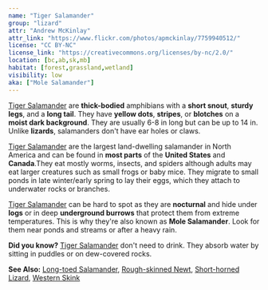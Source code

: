 ```yaml
---
name: "Tiger Salamander"
group: "lizard"
attr: "Andrew McKinlay"
attr_link: "https://www.flickr.com/photos/apmckinlay/7759940512/"
license: "CC BY-NC"
license_link: "https://creativecommons.org/licenses/by-nc/2.0/"
location: [bc,ab,sk,mb]
habitat: [forest,grassland,wetland]
visibility: low
aka: ["Mole Salamander"]
---
```

[Tiger Salamander](/herps/tigsal/) are **thick-bodied** amphibians with a **short snout**, **sturdy legs**, and a **long tail**. They have **yellow dots**, **stripes**, or **blotches** on a **moist dark background**. They are usually 6-8 in long but can be up to 14 in. Unlike **lizards**, salamanders don't have ear holes or claws.

[Tiger Salamander](/herps/tigsal/) are the largest land-dwelling salamander in North America and can be found in **most parts** of the **United States** and **Canada**.They eat mostly worms, insects, and spiders although adults may eat larger creatures such as small frogs or baby mice. They migrate to small ponds in late winter/early spring to lay their eggs, which they attach to underwater rocks or branches.

[Tiger Salamander](/herps/tigsal/) can be hard to spot as they are **nocturnal** and hide under **logs** or in deep **underground burrows** that protect them from extreme temperatures. This is why they're also known as **Mole Salamander**. Look for them near ponds and streams or after a heavy rain.

**Did you know?** [Tiger Salamander](/herps/tigsal/) don't need to drink. They absorb water by sitting in puddles or on dew-covered rocks.

<!-- generated, do not edit -->
**See Also:**
[Long-toed Salamander](/herps/ltsalam/),
[Rough-skinned Newt](/herps/rounewt/),
[Short-horned Lizard](/herps/shortliz/),
[Western Skink](/herps/westskink/)
